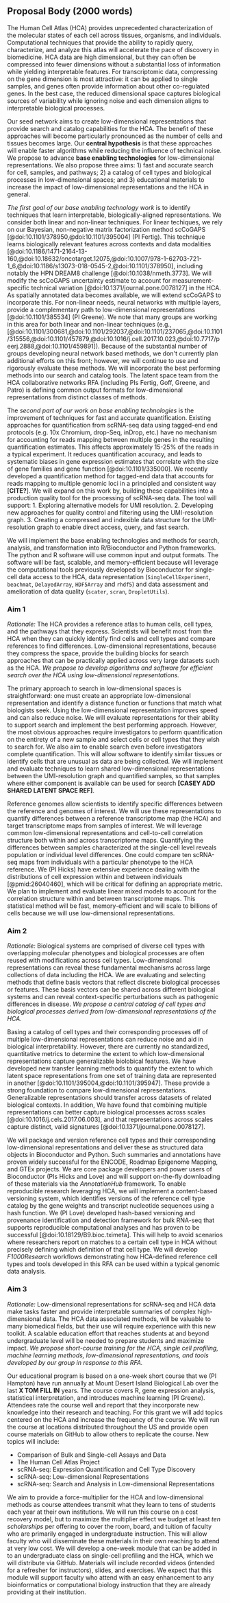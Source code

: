 
## Proposal Body (2000 words)

The Human Cell Atlas (HCA) provides unprecedented characterization of the
molecular states of each cell across tissues, organisms, and individuals.
Computational techniques that provide the ability to rapidly query,
characterize, and analyze this atlas will accelerate the pace of discovery in
biomedicine. HCA data are high dimensional, but they can often be compressed
into fewer dimensions without a substantial loss of information while yielding
interpretable features. For transcriptomic data, compressing on the gene
dimension is most attractive: it can be applied to single samples, and genes
often provide information about other co-regulated genes. In the best case, the
reduced dimensional space captures biological sources of variability while
ignoring noise and each dimension aligns to interpretable biological processes.

Our seed network aims to create low-dimensional representations that provide
search and catalog capabilities for the HCA. The benefit of these approaches
will become particularly pronounced as the number of cells and tissues becomes
large. Our **__central hypothesis__** is that these approaches will enable
faster algorithms while reducing the influence of technical noise. We propose to
advance **__base enabling technologies__** for low-dimensional representations.
We also propose three aims: 1) fast and accurate search for cell, samples, and
pathways; 2) a catalog of cell types and biological processes in low-dimensional
spaces; and 3) educational materials to increase the impact of low-dimensional
representations and the HCA in general.

*The first goal of our base enabling technology work* is to identify techniques
that learn interpretable, biologically-aligned representations. We consider both
linear and non-linear techniques. For linear techiques, we rely on our Bayesian,
non-negative matrix factorization method scCoGAPS
[@doi:10.1101/378950,@doi:10.1101/395004] (PI Fertig). This technique learns
biologically relevant features across contexts and data modalities
[@doi:10.1186/1471-2164-13-160,@doi:10.18632/oncotarget.12075,@doi:10.1007/978-1-62703-721-1_6,@doi:10.1186/s13073-018-0545-2,@doi:10.1101/378950],
including notably the HPN DREAM8 challenge [@doi:10.1038/nmeth.3773]. We will
modify the scCoGAPS uncertainty estimate to account for measurement-specific
technical variation [@doi:10.1371/journal.pone.0078127] in the HCA. As spatially
annotated data becomes available, we will extend scCoGAPS to incorporate this.
For non-linear needs, neural networks with multiple layers, provide a
complementary path to low-dimensional representations [@doi:10.1101/385534] (PI
Greene). We note that many groups are working in this area for both linear and
non-linear techniques (e.g.,
[@doi:10.1101/300681,@doi:10.1101/292037,@doi:10.1101/237065,@doi:10.1101/315556,@doi:10.1101/457879,@doi:10.1016/j.cell.2017.10.023,@doi:10.7717/peerj.2888,@doi:10.1101/459891]).
Because of the substantial number of groups developing neural network based
methods, we don't currently plan additional efforts on this front; however, we
will continue to use and rigorously evaluate these methods. We will incorporate
the best performing methods into our search and catalog tools. The latent space
team from the HCA collaborative networks RFA (including PIs Fertig, Goff,
Greene, and Patro) is defining common output formats for low-dimensional
representations from distinct classes of methods.

The *second part of our work on base enabling technologies* is the improvement
of techniques for fast and accurate quantification. Existing approaches for
quantification from scRNA-seq data using tagged-end end protocols (e.g. 10x
Chromium, drop-Seq, inDrop, etc.) have no mechanism for accounting for reads
mapping between multiple genes in the resulting quantification estimates. This
affects approximately 15-25% of the reads in a typical experiment. It reduces
quantification accuracy, and leads to systematic biases in gene expression
estimates that correlate with the size of gene families and gene function
[@doi:10.1101/335000]. We recently developed a quantification method for
tagged-end data that accounts for reads mapping to multiple genomic loci in a
principled and consistent way [**CITE?**].  We will expand on this work by,
building these capabilities into a production quality tool for the processing of
scRNA-seq data. The tool will support: 1. Exploring alternative models for UMI
resolution. 2. Developing new approaches for quality control and filtering using
the UMI-resolution graph. 3. Creating a compressed and indexible data structure
for the UMI-resolution graph to enable direct access, query, and fast search.

We will implement the base enabling technologies and methods for search,
analysis, and transformation into R/Bioconductor and Python frameworks. The
python and R software will use common input and output formats. The software
will be fast, scalable, and memory-efficient because will leverage the
computational tools previously developed by Bioconductor for single-cell data
access to the HCA, data representation (`SingleCellExperiment`, `beachmat`,
`DelayedArray`, `HDF5Array` and `rhdf5`) and data assessment and amelioration of
data quality (`scater`, `scran`, `DropletUtils`).

### Aim 1

*Rationale:* The HCA provides a reference atlas to human cells, cell types, and
the pathways that they express. Scientists will benefit most from the HCA when
they can quickly identify find cells and cell types and compare references to
find differences. Low-dimensional representations, because they compress the
space, provide the building blocks for search approaches that can be practically
applied across very large datasets such as the HCA. *We propose to develop
algorithms and software for efficient search over the HCA using low-dimensional
representations.*

The primary approach to search in low-dimensional spaces is straightforward: one
must create an appropriate low-dimensional representation and identify a
distance function or functions that match what biologists seek. Using the
low-dimensional representation improves speed and can also reduce noise. We will
evaluate representations for their ability to support search and implement the
best performing approach. However, the most obvious approaches require
investigators to perform quantification on the entirety of a new sample and
select cells or cell types that they wish to search for. We also aim to enable
search even before investigators complete quantification. This will allow
software to identify similar tissues or identify cells that are unusual as data
are being collected. We will implement and evaluate techniques to learn shared
low-dimensional representations between the UMI-resolution graph and quantified
samples, so that samples where either component is available can be used for
search **[CASEY ADD SHARED LATENT SPACE REF]**.

Reference genomes allow scientists to identify specific differences between the
reference and genomes of interest. We will use these representations to quantify
differences between a reference transcriptome map (the HCA) and target
transcriptome maps from samples of interest. We will leverage common
low-dimensional representations and cell-to-cell correlation structure both
within and across transcriptome maps. Quantifying the differences between
samples characterized at the single-cell level reveals population or individual
level differences. One could compare ten scRNA-seq maps from individuals with a
particular phenotype to the HCA reference. We (PI Hicks) have extensive
experience dealing with the distributions of cell expression within and between
individuals [@pmid:26040460], which will be critical for defining an appropriate
metric. We plan to implement and evaluate linear mixed models to account for the
correlation structure within and between transcriptome maps. This statistical
method will be fast, memory-efficient and will scale to billions of cells
because we will use low-dimensional representations.

### Aim 2

*Rationale:* Biological systems are comprised of diverse cell types with
overlapping molecular phenotypes and biological processes are often reused with
modifications across cell types. Low-dimensional representations can reveal
these fundamental mechanisms across large collections of data including the HCA.
We are evaluating and selecting methods that define basis vectors that reflect
discrete biological processes or features. These basis vectors can be shared
across different biological systems and can reveal context-specific
perturbations such as pathogenic differences in disease. *We propose a central
catalog of cell types and biological processes derived from low-dimensional
representations of the HCA.*

Basing a catalog of cell types and their corresponding processes off of multiple
low-dimensional representations can reduce noise and aid in biological
interpretability. However, there are currently no standardized, quantitative
metrics to determine the extent to which low-dimensional representations capture
generalizable biolobical features. We have developed new transfer learning
methods to quantify the extent to which latent space representations from one
set of training data are represented in another
[@doi:10.1101/395004,@doi:10.1101/395947]. These provide a strong foundation to
compare low-dimensional representations. Generalizable representations should
transfer across datasets of related biological contexts. In addition, We have
found that combining multiple representations can better capture biological
processes across scales [@doi:10.1016/j.cels.2017.06.003], and that
representations across scales capture distinct, valid signatures
[@doi:10.1371/journal.pone.0078127].

We will package and version reference cell types and their corresponding
low-dimensional representations and deliver these as structured data objects in
Bioconductor and Python. Such summaries and annotations have proven widely
successful for the ENCODE, Roadmap Epigenome Mapping, and GTEx projects. We are
core package developers and power users of Bioconductor (PIs Hicks and Love) and
will support on-the-fly downloading of these materials via the *AnnotationHub*
framework. To enable reproducible research leveraging HCA, we will implement a
content-based versioning system, which identifies versions of the reference cell
type catalog by the gene weights and transcript nucleotide sequences using a
hash function. We (PI Love) developed hash-based versioning and provenance
identification and detection framework for bulk RNA-seq that supports
reproducible computational analyses and has proven to be successful
[@doi:10.18129/B9.bioc.tximeta]. This will help to avoid scenarios where
researchers report on matches to a certain cell type in HCA without precisely
defining which definition of that cell type. We will develop *F1000Research*
workflows demonstrating how HCA-defined reference cell types and tools developed
in this RFA can be used within a typical genomic data analysis.

### Aim 3

*Rationale:* Low-dimensional representations for scRNA-seq and HCA data make
tasks faster and provide interpretable summaries of complex high-dimensional
data. The HCA data associated methods, will be valuable to many biomedical
fields, but their use will require experience with this new toolkit. A scalable
education effort that reaches students at and beyond undergraduate level will be
needed to prepare students and maximize impact. *We propose short-course
training for the HCA, single cell profiling, machine learning methods,
low-dimensional representations, and tools developed by our group in response to
this RFA.*

Our educational program is based on a one-week short course that we (PI Hampton)
have run annually at Mount Desert Island Biological Lab over the last **X TOM
FILL IN** years. The course covers R, gene expression analysis, statistical
interpretation, and introduces machine learning (PI Greene). Attendees rate the
course well and report that they incorporate new knowledge into their research
and teaching. For this grant we will add topics centered on the HCA and increase
the frequency of the course. We will run the course at locations distributed
throughout the US and provide open course materials on GitHub to allow others to
replicate the course. New topics will include:

- Comparison of Bulk and Single-cell Assays and Data
- The Human Cell Atlas Project
- scRNA-seq: Expression Quantification and Cell Type Discovery
- scRNA-seq: Low-dimensional Representations
- scRNA-seq: Search and Analysis in Low-dimensional Representations

We aim to provide a force-multiplier for the HCA and low-dimensional methods as
course attendees transmit what they learn to tens of students each year at their
own institutions. We will run this course on a cost recovery model, but to
maximize the multiplier effect we budget at least *ten scholarships* per
offering to cover the room, board, and tuition of faculty who are primarily
engaged in undergraduate instruction. This will allow faculty who will
disseminate these materials in their own reaching to attend at very low cost. We
will develop a one-week module that can be added in to an undergraduate class on
single-cell profiling and the HCA, which we will distribute via GitHub.
Materials will include recorded videos (intended for a refresher for
instructors), slides, and exercises. We expect that this module will support
faculty who attend with an easy enhancement to any bioinformatics or
computational biology instruction that they are already providing at their
institution.
